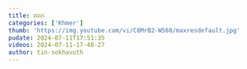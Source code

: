 ```yaml
---
title: ពពក
categories: ['Khmer']
thumb: 'https://img.youtube.com/vi/C8MrB2-W560/maxresdefault.jpg'
pudate: 2024-07-11T17:51:35
videos: 2024-07-11-17-48-27
author: tin-sokhavuth
---
```

